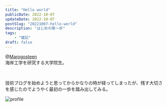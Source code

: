 ```yaml
---
title: "Hello world"
publicDate: 2022-10-07
updateDate: 2022-10-07
postSlug: "20221007-hello-world"
description: "はじめの第一歩"
tags:
    - "雑記"
draft: false
---
```


@[Marogosteen](/)<br>海岸工学を研究する大学院生。

<br/>

技術ブログを始めようと思ってからかなりの時が経ってしまったが、残す大切さを感じたのでようやく最初の一歩を踏み出してみる。

![profile](https://bucket.marogosteen.dev/2022/awaji_drone.png)
